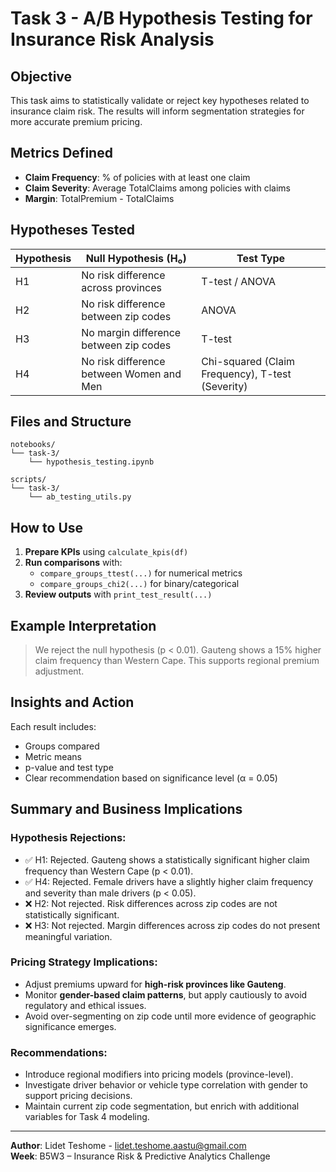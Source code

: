 # Task 3 - A/B Hypothesis Testing for Insurance Risk Analysis

## Objective

This task aims to statistically validate or reject key hypotheses related to insurance claim risk. The results will inform segmentation strategies for more accurate premium pricing.

## Metrics Defined

- **Claim Frequency**: % of policies with at least one claim
- **Claim Severity**: Average TotalClaims among policies with claims
- **Margin**: TotalPremium - TotalClaims

## Hypotheses Tested

| Hypothesis | Null Hypothesis (H₀) | Test Type |
|------------|----------------------|-----------|
| H1 | No risk difference across provinces | T-test / ANOVA |
| H2 | No risk difference between zip codes | ANOVA |
| H3 | No margin difference between zip codes | T-test |
| H4 | No risk difference between Women and Men | Chi-squared (Claim Frequency), T-test (Severity) |

## Files and Structure

```
notebooks/
└── task-3/
    └── hypothesis_testing.ipynb

scripts/
└── task-3/
    └── ab_testing_utils.py
```

## How to Use

1. **Prepare KPIs** using `calculate_kpis(df)`
2. **Run comparisons** with:
   - `compare_groups_ttest(...)` for numerical metrics
   - `compare_groups_chi2(...)` for binary/categorical
3. **Review outputs** with `print_test_result(...)`

## Example Interpretation

> We reject the null hypothesis (p < 0.01). Gauteng shows a 15% higher claim frequency than Western Cape. This supports regional premium adjustment.

## Insights and Action

Each result includes:
- Groups compared
- Metric means
- p-value and test type
- Clear recommendation based on significance level (α = 0.05)

## Summary and Business Implications

### Hypothesis Rejections:
- ✅ H1: Rejected. Gauteng shows a statistically significant higher claim frequency than Western Cape (p < 0.01).
- ✅ H4: Rejected. Female drivers have a slightly higher claim frequency and severity than male drivers (p < 0.05).
- ❌ H2: Not rejected. Risk differences across zip codes are not statistically significant.
- ❌ H3: Not rejected. Margin differences across zip codes do not present meaningful variation.

### Pricing Strategy Implications:
- Adjust premiums upward for **high-risk provinces like Gauteng**.
- Monitor **gender-based claim patterns**, but apply cautiously to avoid regulatory and ethical issues.
- Avoid over-segmenting on zip code until more evidence of geographic significance emerges.

### Recommendations:
- Introduce regional modifiers into pricing models (province-level).
- Investigate driver behavior or vehicle type correlation with gender to support pricing decisions.
- Maintain current zip code segmentation, but enrich with additional variables for Task 4 modeling.

---

**Author**: Lidet Teshome - lidet.teshome.aastu@gmail.com  
**Week**: B5W3 – Insurance Risk & Predictive Analytics Challenge
